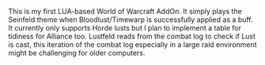 This is my first LUA-based World of Warcraft AddOn. It simply plays the Seinfeld theme when Bloodlust/Timewarp is successfully applied as a buff. It currently only supports Horde lusts but I plan to implement a table for tidiness for Alliance too. Lustfeld reads from the combat log to check if Lust is cast, this iteration of the combat log especially in a large raid environment might be challenging for older computers.
